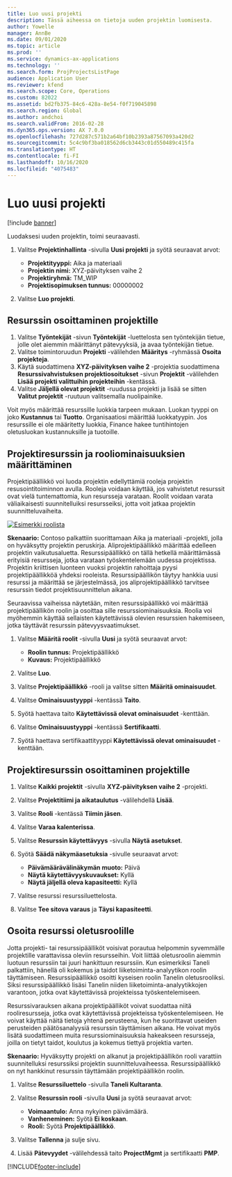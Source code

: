 ```yaml
---
title: Luo uusi projekti
description: Tässä aiheessa on tietoja uuden projektin luomisesta.
author: Yowelle
manager: AnnBe
ms.date: 09/01/2020
ms.topic: article
ms.prod: ''
ms.service: dynamics-ax-applications
ms.technology: ''
ms.search.form: ProjProjectsListPage
audience: Application User
ms.reviewer: kfend
ms.search.scope: Core, Operations
ms.custom: 82022
ms.assetid: bd2fb375-84c6-428a-8e54-f0f719045898
ms.search.region: Global
ms.author: andchoi
ms.search.validFrom: 2016-02-28
ms.dyn365.ops.version: AX 7.0.0
ms.openlocfilehash: 727d287c571b2a64bf10b2393a87567093a420d2
ms.sourcegitcommit: 5c4c9bf3ba018562d6cb3443c01d550489c415fa
ms.translationtype: HT
ms.contentlocale: fi-FI
ms.lasthandoff: 10/16/2020
ms.locfileid: "4075483"
---
```

# <a name="create-a-new-project"></a>Luo uusi projekti

[!include [banner](../includes/banner.md)]

Luodaksesi uuden projektin, toimi seuraavasti.

1. Valitse **Projektinhallinta** -sivulla **Uusi projekti** ja syötä seuraavat arvot:

    - **Projektityyppi:** Aika ja materiaali
    - **Projektin nimi:** XYZ-päivityksen vaihe 2
    - **Projektiryhmä:** TM\_WIP
    - **Projektisopimuksen tunnus:** 00000002

2. Valitse **Luo projekti**.

## <a name="assign-a-resource-to-a-project"></a>Resurssin osoittaminen projektille

1. Valitse **Työntekijät** -sivun **Työntekijät** -luettelosta sen työntekijän tietue, jolle olet aiemmin määrittänyt pätevyyksiä, ja avaa työntekijän tietue.
2. Valitse toimintoruudun **Projekti** -välilehden **Määritys** -ryhmässä **Osoita projekteja**.
3. Käytä suodattimena **XYZ-päivityksen vaihe 2** -projektia suodattimena **Resurssivahvistuksen projektiosoitukset** -sivun **Projektit** -välilehden **Lisää projekti valittuihin projekteihin** -kentässä.
4. Valitse **Jäljellä olevat projektit** -ruudussa projekti ja lisää se sitten **Valitut projektit** -ruutuun valitsemalla nuolipainike.

Voit myös määrittää resurssille luokkia tarpeen mukaan. Luokan tyyppi on joko **Kustannus** tai **Tuotto**. Organisaatiosi määrittää luokkatyypin. Jos resurssille ei ole määritetty luokkia, Finance hakee tuntihintojen oletusluokan kustannuksille ja tuotoille.

## <a name="set-up-project-resource-and-role-characteristics"></a>Projektiresurssin ja rooliominaisuuksien määrittäminen

Projektipäällikkö voi luoda projektin edellyttämiä rooleja projektin resusointitoiminnon avulla. Rooleja voidaan käyttää, jos vahvistetut resurssit ovat vielä tuntemattomia, kun resursseja varataan. Roolit voidaan varata väliaikaisesti suunnitelluiksi resursseiksi, jotta voit jatkaa projektin suunnitteluvaiheita.

[![Esimerkki roolista](./media/projectresourcing05.jpg)](./media/projectresourcing05.jpg) 

**Skenaario:** Contoso palkattiin suorittamaan Aika ja materiaali -projekti, jolla on hyväksytty projektin peruskirja. Aliprojektipäällikkö määrittää edelleen projektin vaikutusaluetta. Resurssipäällikkö on tällä hetkellä määrittämässä erityisiä resursseja, jotka varataan työskentelemään uudessa projektissa. Projektin kriittisen luonteen vuoksi projektin rahoittaja pyysi projektipäällikköä yhdeksi rooleista. Resurssipäällikön täytyy hankkia uusi resurssi ja määrittää se järjestelmässä, jos aliprojektipäällikkö tarvitsee resurssin tiedot projektisuunnittelun aikana.

Seuraavissa vaiheissa näytetään, miten resurssipäällikkö voi määrittää projektipäällikön roolin ja osoittaa sille resurssiominaisuuksia. Roolia voi myöhemmin käyttää sellaisten käytettävissä olevien resurssien hakemiseen, jotka täyttävät resurssin pätevyysvaatimukset.

1. Valitse **Määritä roolit** -sivulla **Uusi** ja syötä seuraavat arvot:

    - **Roolin tunnus:** Projektipäällikkö
    - **Kuvaus:** Projektipäällikkö

2. Valitse **Luo**.
3. Valitse **Projektipäällikkö** -rooli ja valitse sitten **Määritä ominaisuudet**.
4. Valitse **Ominaisuustyyppi** -kentässä **Taito**.
5. Syötä haettava taito **Käytettävissä olevat ominaisuudet** -kenttään.
6. Valitse **Ominaisuustyyppi** -kentässä **Sertifikaatti**.
7. Syötä haettava sertifikaattityyppi **Käytettävissä olevat ominaisuudet** -kenttään.

## <a name="assign-a-project-resource-to-a-project"></a>Projektiresurssin osoittaminen projektille

1. Valitse **Kaikki projektit** -sivulla **XYZ-päivityksen vaihe 2** -projekti.
2. Valitse **Projektitiimi ja aikataulutus** -välilehdellä **Lisää**.
3. Valitse **Rooli** -kentässä **Tiimin jäsen**.
4. Valitse **Varaa kalenterissa**.
5. Valitse **Resurssin käytettävyys** -sivulla **Näytä asetukset**.
6. Syötä **Säädä näkymäasetuksia** -sivulle seuraavat arvot:

    - **Päivämäärävälinäkymän muoto:** Päivä
    - **Näytä käytettävyyskuvaukset:** Kyllä
    - **Näytä jäljellä oleva kapasiteetti:** Kyllä

7. Valitse resurssi resurssiluettelosta.
8. Valitse **Tee sitova varaus** ja **Täysi kapasiteetti**.

## <a name="assign-a-resource-to-a-default-role"></a>Osoita resurssi oletusroolille

Jotta projekti- tai resurssipäälliköt voisivat porautua helpommin syvemmälle projektille varattavissa oleviin resursseihin. Voit liittää oletusroolin aiemmin luotuun resurssiin tai juuri hankittuun resurssiin. Kun esimerkiksi Taneli palkattiin, hänellä oli kokemus ja taidot liiketoiminta-analyytikon roolin täyttämiseen. Resurssipäällikkö osoitti kyseisen roolin Tanelin oletusrooliksi. Siksi resurssipäällikkö lisäsi Tanelin niiden liiketoiminta-analyytikkojen varantoon, jotka ovat käytettävissä projekteissa työskentelemiseen.

Resurssivarauksen aikana projektipäälliköt voivat suodattaa niitä rooliresursseja, jotka ovat käytettävissä projekteissa työskentelemiseen. He voivat käyttää näitä tietoja yhtenä perusteena, kun he suorittavat useiden perusteiden päätösanalyysiä resurssin täyttämisen aikana. He voivat myös lisätä suodattimeen muita resurssiominaisuuksia hakeakseen resursseja, joilla on tietyt taidot, koulutus ja kokemus tiettyä projektia varten.

**Skenaario:** Hyväksytty projekti on alkanut ja projektipäällikön rooli varattiin suunnitelluksi resurssiksi projektin suunnitteluvaiheessa. Resurssipäällikkö on nyt hankkinut resurssin täyttämään projektipäällikön roolin.

1. Valitse **Resurssiluettelo** -sivulla **Taneli Kultaranta**.
2. Valitse **Resurssin rooli** -sivulla **Uusi** ja syötä seuraavat arvot:

    - **Voimaantulo:** Anna nykyinen päivämäärä.
    - **Vanheneminen:** Syötä **Ei koskaan**.
    - **Rooli:** Syötä **Projektipäällikkö**.

3. Valitse **Tallenna** ja sulje sivu.
4. Lisää **Pätevyydet** -välilehdessä taito **ProjectMgmt** ja sertifikaatti **PMP**.


[!INCLUDE[footer-include](../includes/footer-banner.md)]